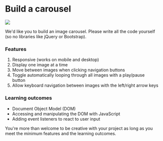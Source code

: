 # Build a carousel

![](https://i.imgur.com/zX9HfB0.gif)

We'd like you to build an image carousel. Please write all the code yourself (so no libraries like jQuery or Bootstrap).

### Features

1. Responsive (works on mobile and desktop)
2. Display one image at a time
3. Move between images when clicking navigation buttons
4. Toggle automatically looping through all images with a play/pause button
5. Allow keyboard navigation between images with the left/right arrow keys


### Learning outcomes

- Document Object Model (DOM)
- Accessing and manipulating the DOM with JavaScript
- Adding event listeners to react to user input

You're more than welcome to be creative with your project as long as you meet the minimum features and the learning outcomes. 